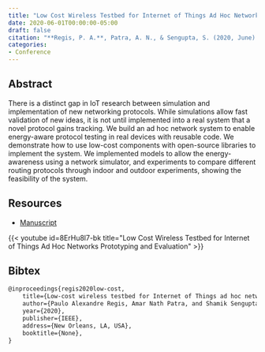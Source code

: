 ```yaml
---
title: "Low Cost Wireless Testbed for Internet of Things Ad Hoc Networks Prototyping and Evaluation"
date: 2020-06-01T00:00:00-05:00
draft: false
citation: "**Regis, P. A.**, Patra, A. N., & Sengupta, S. (2020, June). Low-cost wireless testbed for Internet of Things ad hoc networks prototyping and evaluation. In 2020 IEEE 6th World Forum on Internet of Things (WF-IoT) (pp. 1-6). IEEE."
categories:
- Conference
---
```


## Abstract
There is a distinct gap in IoT research between simulation and implementation of new networking protocols. While simulations allow fast validation of new ideas, it is not until implemented into a real system that a novel protocol gains tracking. We build an ad hoc network system to enable energy-aware protocol testing in real devices with reusable code. We demonstrate how to use low-cost components with open-source libraries to implement the system. We implemented models to allow the energy-awareness using a network simulator, and experiments to compare different routing protocols through indoor and outdoor experiments, showing the feasibility of the system.

## Resources
- [Manuscript](resources/wfiot_20.pdf)

{{< youtube id=8ErHu8l7-bk title="Low Cost Wireless Testbed for Internet of Things Ad Hoc Networks Prototyping and Evaluation" >}}

## Bibtex
```latex
@inproceedings{regis2020low-cost,
    title={Low-cost wireless testbed for Internet of Things ad hoc networks prototyping and evaluation},
    author={Paulo Alexandre Regis, Amar Nath Patra, and Shamik Sengupta},
    year={2020},
    publisher={IEEE},
    address={New Orleans, LA, USA},
    booktitle={None},
}
```